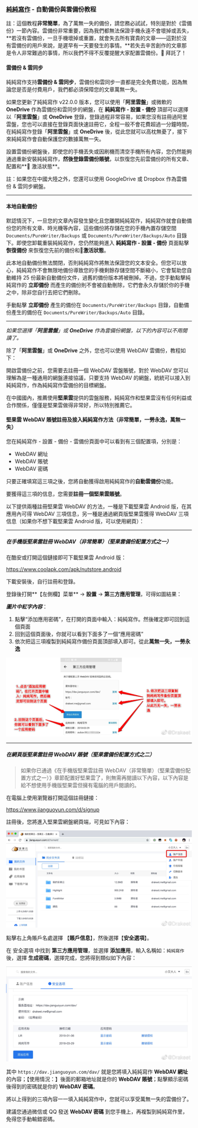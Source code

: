 ### [純純寫作](/) - 自動備份與雲備份教程

註：這個教程**非常簡單**，為了萬無一失的備份，請您務必試試，特別是對於《雲備份》一節內容。雲備份非常重要，因為我們都無法保證手機永遠不會壞掉或丟失，**若沒有雲備份，一旦手機壞掉或重置，就會失去所有寶貴的文章——這對於沒有雲備份的用戶來說，是遲早有一天要發生的事情。**若失去辛苦創作的文章那是令人非常難過的事情，所以我們不得不反覆提醒大家配置雲備份。🙏 拜託了！

#### 雲備份 & 雲同步

純純寫作支持**雲備份 & 雲同步**，雲備份和雲同步一直都是完全免費功能，因為無論您是否是付費用戶，我們都必須保障您的文章萬無一失。

如果您更新了純純寫作 v22.0.0 版本，您可以使用「**阿里雲盤**」或微軟的 **OneDrive** 作為雲備份和雲同步的網盤，在 **純純寫作 - 設置 - 備份** 頂部可以選擇以「**阿里雲盤**」或 **OneDrive** 登錄，登錄過程非常容易，如果您沒有註冊過阿里雲盤，您也可以直接在登錄頁面快速註冊它，全程一般不會花費超過一分鐘時間，在純純寫作登錄「**阿里雲盤**」或 **OneDrive** 後，從此您就可以高枕無憂了，接下來純純寫作會自動保護您的數據萬無一失。

設置雲備份網盤後，即使您的手機丟失或因刷機而清空手機所有內容，您仍然能夠通過重新安裝純純寫作，**然後登錄雲備份賬號**，以恢復您先前雲備份的所有文章、配置和**🌟 激活狀態**。

註：如果您在中國大陸之外，您還可以使用 GoogleDrive 或 Dropbox 作為雲備份 & 雲同步網盤。



---



#### 本地自動備份

默認情況下，一旦您的文章內容發生變化且您離開純純寫作，純純寫作就會自動備份您的所有文章、時光機等內容，這些備份將存儲在您的手機內置存儲空間 `Documents/PureWriter/Backups` 或 `Documents/PureWriter/Backups/Auto` 目錄下。即使您卸載重裝純純寫作，您仍然能夠進入 **純純寫作 - 設置 - 備份** 頁面點擊 **恢復備份** 來恢復您先前的備份和🌟**激活狀態**。

此本地自動備份無法關閉，否則純純寫作將無法保證您的文本安全。但您可以放心，純純寫作不會無限地備份導致您的手機剩餘存儲空間不斷縮小，它會幫助您自動維持 25 份最新自動備份文件，過舊的備份版本將被刪掉。不過，您手動點擊純純寫作的 **立即備份** 而產生的備份則不會被自動刪除，它們會永久存儲於你的手機之中，除非您自行去把它們刪除。

手動點擊 **立即備份** 產生的備份在 `Documents/PureWriter/Backups` 目錄，自動備份產生的備份在 `Documents/PureWriter/Backups/Auto` 目錄。



---

*如果您選擇「**阿里雲盤**」或 **OneDrive** 作為雲備份網盤，以下的內容可以不用閱讀了。*



除了「**阿里雲盤**」或 **OneDrive** 之外，您也可以使用 WebDAV 雲備份，教程如下：

開啟雲備份之前，您需要去註冊一個 WebDAV 雲盤賬號，對於 WebDAV 您可以理解為是一種通用的網盤連接協議，只要支持 WebDAV 的網盤，統統可以接入到純純寫作，作為純純寫作雲備份的目標網盤。

在中國國內，推薦使用**堅果雲**提供的雲盤服務，純純寫作和堅果雲沒有任何利益或合作關係，僅僅是堅果雲做得非常好，所以特別推薦它。

#### 堅果雲 WebDAV 賬號註冊及接入純純寫作方法（非常簡單，一勞永逸，萬無一失）

您在純純寫作 - 設置 - 備份 - 雲備份頁面中可以看到有三個配置項，分別是：

- WebDAV 網址
- WebDAV 賬號
- WebDAV 密碼

只要正確填寫這三項之後，您將自動獲得啟用純純寫作的**自動雲備份**功能。

要獲得這三項的信息，您需要**註冊一個堅果雲賬號**。

以下提供兩種註冊堅果雲 WebDAV 的方法，一種是下載堅果雲 Android 版，在其應用內可得 WebDAV 三項信息，另一種是通過網頁版堅果雲獲得 WebDAV 三項信息（如果你不想下載堅果雲 Android 版，可以使用網頁）：

---

##### 在手機版堅果雲註冊 WebDAV（非常簡單）（堅果雲備份配置方式之一）

在酷安或打開這個鏈接即可下載堅果雲 Android 版：

https://www.coolapk.com/apk/nutstore.android

下載安裝後，自行註冊和登錄。

登錄後打開**【左側欄】菜單**  → **設置** → **第三方應用管理**，可得如圖結果：

***圖片中紅字內容***：

1. 點擊“添加應用密碼”，在打開的頁面中輸入：純純寫作。然後確定即可回到這個頁面
2. 回到這個頁面後，你就可以看到下面多了一個“應用密碼”
3. 依次把這三項複製到純純寫作備份頁面頂部填入即可。從此**萬無一失，一勞永逸**

![在手機版堅果雲註冊 WebDAV 賬號及接入純純寫作方法](/images/002t9pMVgy1guwmywl4e7j616c0i0n6z02.jpg)

---



##### 在網頁版堅果雲註冊 WebDAV 賬號（堅果雲備份配置方式之二）

> 如果你已通過《在手機版堅果雲註冊 WebDAV（非常簡單）（堅果雲備份配置方式之一）》章節配置好堅果雲了，則無需再閱讀以下內容，以下內容是給不想使用手機版堅果雲但擁有電腦的用戶閱讀的。

在電腦上使用瀏覽器打開這個註冊鏈接：

https://www.jianguoyun.com/d/signup

註冊後，您將進入堅果雲網盤網頁端，可見如下內容：

![堅果雲主頁.png](/images/002t9pMVgy1guwmyramybj61pa0vy4a102.jpg)

點擊右上角賬戶名處選擇 【**賬戶信息**】，然後選擇【**安全選項**】。

在 安全選項 中找到 **第三方應用管理**，並選擇 **添加應用**，輸入名稱如：`純純寫作`後，選擇 **生成密碼**，選擇完成，您將得到類似如下內容：

![堅果雲WebDAV.png](/images/002t9pMVgy1guwmytse9hj61f80q6wkt02.jpg)

其中 `https://dav.jianguoyun.com/dav/` 就是您將填入純純寫作 **WebDAV 網址** 的內容；【使用情況：】後面的郵箱地址就是你的 **WebDAV 賬號**；點擊顯示密碼後得到的密碼就是你的 **WebDAV 密碼**。

將以上得到的三項內容一一填入純純寫作中，您就可以享受萬無一失的雲備份了。

建議您通過微信或 QQ 發送 **WebDAV 密碼** 到您手機上，再複製到純純寫作里，免得您手動輸錯密碼。
